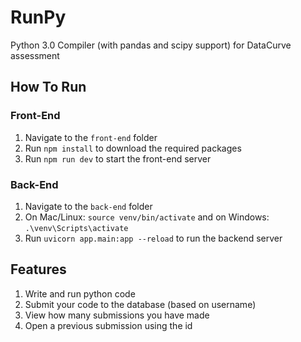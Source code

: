 # RunPy
Python 3.0 Compiler (with pandas and scipy support) for DataCurve assessment

## How To Run

### Front-End
1. Navigate to the ```front-end``` folder
2. Run ```npm install``` to download the required packages
3. Run ```npm run dev``` to start the front-end server

### Back-End 
1. Navigate to the ```back-end``` folder
2. On Mac/Linux: ```source venv/bin/activate``` and on Windows: ```.\venv\Scripts\activate```
3. Run ```uvicorn app.main:app --reload``` to run the backend server

## Features

1. Write and run python code
2. Submit your code to the database (based on username)
3. View how many submissions you have made
4. Open a previous submission using the id
